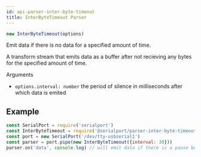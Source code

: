 ```yaml
---
id: api-parser-inter-byte-timeout
title: InterByteTimeout Parser
---
```

```typescript
new InterByteTimeout(options)
```
Emit data if there is no data for a specified amount of time.

A transform stream that emits data as a buffer after not recieving any bytes for the specified amount of time.

Arguments
- `options.interval: number` the period of silence in milliseconds after which data is emited

## Example
```js
const SerialPort = require('serialport')
const InterByteTimeout = require('@serialport/parser-inter-byte-timeout')
const port = new SerialPort('/dev/tty-usbserial1')
const parser = port.pipe(new InterByteTimeout({interval: 30}))
parser.on('data', console.log) // will emit data if there is a pause between packets graeter than 30ms

